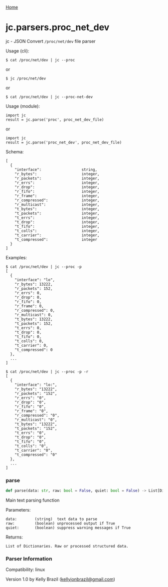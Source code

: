 [Home](https://kellyjonbrazil.github.io/jc/)
<a id="jc.parsers.proc_net_dev"></a>

# jc.parsers.proc\_net\_dev

jc - JSON Convert `/proc/net/dev` file parser

Usage (cli):

    $ cat /proc/net/dev | jc --proc

or

    $ jc /proc/net/dev

or

    $ cat /proc/net/dev | jc --proc-net-dev

Usage (module):

    import jc
    result = jc.parse('proc', proc_net_dev_file)

or

    import jc
    result = jc.parse('proc_net_dev', proc_net_dev_file)

Schema:

    [
      {
        "interface":                  string,
        "r_bytes":                    integer,
        "r_packets":                  integer,
        "r_errs":                     integer,
        "r_drop":                     integer,
        "r_fifo":                     integer,
        "r_frame":                    integer,
        "r_compressed":               integer,
        "r_multicast":                integer,
        "t_bytes":                    integer,
        "t_packets":                  integer,
        "t_errs":                     integer,
        "t_drop":                     integer,
        "t_fifo":                     integer,
        "t_colls":                    integer,
        "t_carrier":                  integer,
        "t_compressed":               integer
      }
    ]

Examples:

    $ cat /proc/net/dev | jc --proc -p
    [
      {
        "interface": "lo",
        "r_bytes": 13222,
        "r_packets": 152,
        "r_errs": 0,
        "r_drop": 0,
        "r_fifo": 0,
        "r_frame": 0,
        "r_compressed": 0,
        "r_multicast": 0,
        "t_bytes": 13222,
        "t_packets": 152,
        "t_errs": 0,
        "t_drop": 0,
        "t_fifo": 0,
        "t_colls": 0,
        "t_carrier": 0,
        "t_compressed": 0
      },
      ...
    ]

    $ cat /proc/net/dev | jc --proc -p -r
    [
      {
        "interface": "lo:",
        "r_bytes": "13222",
        "r_packets": "152",
        "r_errs": "0",
        "r_drop": "0",
        "r_fifo": "0",
        "r_frame": "0",
        "r_compressed": "0",
        "r_multicast": "0",
        "t_bytes": "13222",
        "t_packets": "152",
        "t_errs": "0",
        "t_drop": "0",
        "t_fifo": "0",
        "t_colls": "0",
        "t_carrier": "0",
        "t_compressed": "0"
      },
      ...
    ]

<a id="jc.parsers.proc_net_dev.parse"></a>

### parse

```python
def parse(data: str, raw: bool = False, quiet: bool = False) -> List[Dict]
```

Main text parsing function

Parameters:

    data:        (string)  text data to parse
    raw:         (boolean) unprocessed output if True
    quiet:       (boolean) suppress warning messages if True

Returns:

    List of Dictionaries. Raw or processed structured data.

### Parser Information
Compatibility:  linux

Version 1.0 by Kelly Brazil (kellyjonbrazil@gmail.com)
